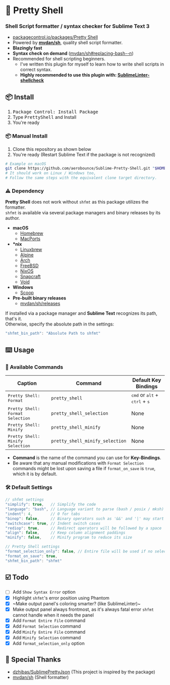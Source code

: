 # 🐚 Pretty Shell

### Shell Script formatter / syntax checker for Sublime Text 3
- [packagecontrol.io/packages/Pretty Shell](https://packagecontrol.io/packages/Pretty%20Shell)
- Powered by **[mvdan/sh](https://github.com/mvdan/sh)**, quality shell script formatter.
- **Blazingly fast**
- **Syntax check on demand** ([mvdan/sh#replacing-bash--n](https://github.com/mvdan/sh#replacing-bash--n))
- Recommended for shell scripting beginners.
    - I've written this plugin for myself to learn how to write shell scripts in correct syntax.
    - **Highly recommended to use this plugin with: [SublimeLinter-shellcheck](https://packagecontrol.io/packages/SublimeLinter-shellcheck)**

## 📦 Install
1. <kbd>Package Control: Install Package</kbd>
2. Type <kbd>PrettyShell</kbd> and Install
3. You're ready

### 📦 Manual Install
1. Clone this repository as shown below
2. You're ready (Restart Sublime Text if the package is not recognized)

```bash
# Example on macOS
git clone https://github.com/aerobounce/Sublime-Pretty-Shell.git "$HOME/Library/Application Support/Sublime Text 3/Packages/PrettyShell"
# It should work on Linux / Windows too,
# Follow the same steps with the equivalent clone target directory.
```

### ⚠️ Dependency
**Pretty Shell** does not work without `shfmt` as this package utilizes the formatter.<br>
`shfmt` is available via several package managers and binary releases by its author.<br>

- **macOS**
    - [Homebrew](https://formulae.brew.sh/formula/shfmt)
    - [MacPorts](https://ports.macports.org/port/shfmt/summary)
- **\*nix**
    - [Linuxbrew](https://github.com/Homebrew/linuxbrew-core/blob/master/Formula/shfmt.rb)
    - [Alpine](https://pkgs.alpinelinux.org/packages?name=shfmt)
    - [Arch](https://www.archlinux.org/packages/community/x86_64/shfmt/)
    - [FreeBSD](https://www.freshports.org/devel/shfmt)
    - [NixOS](https://github.com/NixOS/nixpkgs/blob/HEAD/pkgs/tools/text/shfmt/default.nix)
    - [Snapcraft](https://snapcraft.io/shfmt)
    - [Void](https://github.com/void-linux/void-packages/blob/HEAD/srcpkgs/shfmt/template)
- **Windows**
    - [Scoop](https://github.com/ScoopInstaller/Main/blob/HEAD/bucket/shfmt.json)
- **Pre-built binary releases**
    - [mvdan/sh/releases](https://github.com/mvdan/sh/releases)

If installed via a package manager and **Sublime Text** recognizes its path, that's it.<br>
Otherwise, specify the absolute path in the settings:

```JavaScript
"shfmt_bin_path": "Absolute Path to shfmt"
```

## ⌨️ Usage

### 📝 Available Commands
| Caption                                   | Command                         | Default Key Bindings                                              |
| ----------------------------------------- | ------------------------------- | ----------------------------------------------------------------- |
| <kbd>Pretty Shell: Format</kbd>           | `pretty_shell`                  | <kbd>cmd</kbd> or <kbd>alt</kbd> + <kbd>ctrl</kbd> + <kbd>s</kbd> |
| <kbd>Pretty Shell: Format Selection</kbd> | `pretty_shell_selection`        | None                                                              |
| <kbd>Pretty Shell: Minify</kbd>           | `pretty_shell_minify`           | None                                                              |
| <kbd>Pretty Shell: Minify Selection</kbd> | `pretty_shell_minify_selection` | None                                                              |

- **Command** is the name of the command you can use for **Key-Bindings**.
- Be aware that any manual modifications with `Format Selection` commands might be lost upon saving a file if `format_on_save` is `true`, which it is by default.

### 🛠 Default Settings
```javascript
// shfmt settings
"simplify": true,   // Simplify the code
"language": "bash", // Language variant to parse (bash / posix / mksh)
"indent": 4,        // 0 for tabs
"binop": false,     // Binary operators such as '&&' and '|' may start a line
"switchcase": true, // Indent switch cases
"rediop": true,     // Redirect operators will be followed by a space
"align": false,     // Keep column alignment paddings
"minify": false,    // Minify program to reduce its size

// Pretty Shell settings
"format_selection_only": false, // Entire file will be used if no selections
"format_on_save": true,
"shfmt_bin_path": "shfmt"
```

## ☑️ Todo
- [ ] Add `Show Syntax Error` option
- [x] Highlight `shfmt`'s error position using Phantom
- [x] ~Make output panel's coloring smarter? (like SublimeLinter)~
- [x] Make output panel always frontmost, as it's always fatal error `shfmt` cannot handle when it needs the panel
- [x] Add `Format Entire File` command
- [x] Add `Format Selection` command
- [x] Add `Minify Entire File` command
- [x] Add `Minify Selection` command
- [x] Add `format_selection_only` option

## 🤝 Special Thanks
- [dzhibas/SublimePrettyJson](https://github.com/dzhibas/SublimePrettyJson) (This project is inspired by the package)
- [mvdan/sh](https://github.com/mvdan/sh) (Shell formatter)
